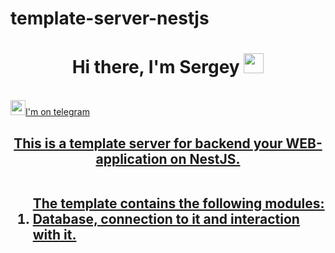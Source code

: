 # template-server-nestjs
<h1 align="center">Hi there, I'm Sergey</a>
  <img src="https://github.com/blackcater/blackcater/raw/main/images/Hi.gif" height="32"/></h1>
<br>
<img src="https://cdn-icons-png.flaticon.com/512/2111/2111710.png" height="24"/><a href="https://t.me/djsbortsov" target="_blank">I'm on telegram</h1>
<a href="https://t.me/djsbortsov" target="_blank">
<h2 align="center">This is a template server for backend your WEB-application on NestJS.
<br>
<br>
  
<ol align='left'> The template contains the following modules: 
  <li>Database, connection to it and interaction with it.</li>
</ol>
